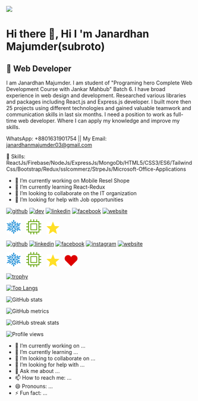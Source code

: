 ![](https://i.ibb.co/Jn64KYH/fae23075-8ea1-42a6-8761-c59614a1899a.png)
# Hi there 👋, Hi I 'm Janardhan Majumder(subroto)

## 📒 Web Developer

I am Janardhan Majumder. I am student of "Programing hero Complete Web Development Course with Jankar Mahbub" Batch 6. I have broad experience in web design and development. Researched various libraries and packages including React.js and Express.js developer. I built more then 25 projects using different technologies and gained valuable teamwork and communication skills in last six months. I need a position to work as full-time web developer. Where I can apply my knowledge and improve my skills.

WhatsApp: +8801631901754 ||
My Email: janardhanmajumder03@gmail.com

💼 Skills: ReactJs/Firebase/NodeJs/ExpressJs/MongoDb/HTML5/CSS3/ES6/TailwindCss/Bootstrap/Redux/sslcommerz/StrpeJs/Microsoft-Office-Applications

- 🔭 I’m currently working on Mobile Resel Shope 
- 🌱 I’m currently learning React-Redux 
- 👯 I’m looking to collaborate on the IT organization 
- 🤔 I’m looking for help with Job opportunities 


[<img src='https://cdn.jsdelivr.net/npm/simple-icons@3.0.1/icons/github.svg' alt='github' height='40'>](https://github.com/https://github.com/subrotomojumder)  [<img src='https://cdn.jsdelivr.net/npm/simple-icons@3.0.1/icons/hashnode.svg' alt='dev' height='40'>](https://portfolio-janardhan.netlify.app/)  [<img src='https://cdn.jsdelivr.net/npm/simple-icons@3.0.1/icons/linkedin.svg' alt='linkedin' height='40'>](https://www.linkedin.com/in/https://www.linkedin.com/in/janardhan-majumder//)  [<img src='https://cdn.jsdelivr.net/npm/simple-icons@3.0.1/icons/facebook.svg' alt='facebook' height='40'>](https://www.facebook.com/https://www.facebook.com/subrotomojumder.14)  [<img src='https://cdn.jsdelivr.net/npm/simple-icons@3.0.1/icons/icloud.svg' alt='website' height='40'>](https://mobile-resell-shope.web.app/)  

<a href='https://archiveprogram.github.com/'><img src='https://raw.githubusercontent.com/acervenky/animated-github-badges/master/assets/acbadge.gif' width='40' height='40'></a> <a href='https://docs.github.com/en/developers'><img src='https://raw.githubusercontent.com/acervenky/animated-github-badges/master/assets/devbadge.gif' width='40' height='40'></a> <a href='https://stars.github.com/'><img src='https://raw.githubusercontent.com/acervenky/animated-github-badges/master/assets/starbadge.gif' width='35' height='35'></a> 

[<img src='https://cdn.jsdelivr.net/npm/simple-icons@3.0.1/icons/github.svg' alt='github' height='40'>](https://github.com/subrotomojumder)  [<img src='https://cdn.jsdelivr.net/npm/simple-icons@3.0.1/icons/linkedin.svg' alt='linkedin' height='40'>](https://www.linkedin.com/in/janardhan-majumder/)  [<img src='https://cdn.jsdelivr.net/npm/simple-icons@3.0.1/icons/facebook.svg' alt='facebook' height='40'>](https://www.facebook.com/subrotomojumder.14)  [<img src='https://cdn.jsdelivr.net/npm/simple-icons@3.0.1/icons/instagram.svg' alt='instagram' height='40'>](https://www.instagram.com/subrotomojumder.14/)  [<img src='https://cdn.jsdelivr.net/npm/simple-icons@3.0.1/icons/icloud.svg' alt='website' height='40'>](https://portfolio-janardhan.netlify.app/)  

<a href='https://archiveprogram.github.com/'><img src='https://raw.githubusercontent.com/acervenky/animated-github-badges/master/assets/acbadge.gif' width='40' height='40'></a> <a href='https://docs.github.com/en/developers'><img src='https://raw.githubusercontent.com/acervenky/animated-github-badges/master/assets/devbadge.gif' width='40' height='40'></a> <a href='https://stars.github.com/'><img src='https://raw.githubusercontent.com/acervenky/animated-github-badges/master/assets/starbadge.gif' width='35' height='35'></a> <a href='https://docs.github.com/en/github/supporting-the-open-source-community-with-github-sponsors'><img src='https://raw.githubusercontent.com/acervenky/animated-github-badges/master/assets/sponsorbadge.gif' width='35' height='35'></a> 

[![trophy](https://github-profile-trophy.vercel.app/?username=subrotomojumder)](https://github.com/ryo-ma/github-profile-trophy)

[![Top Langs](https://github-readme-stats.vercel.app/api/top-langs/?username=subrotomojumder)](https://github.com/anuraghazra/github-readme-stats)

![GitHub stats](https://github-readme-stats.vercel.app/api?username=subrotomojumder&show_icons=true&count_private=true)  

![GitHub metrics](https://metrics.lecoq.io/subrotomojumder)  

![GitHub streak stats](https://streak-stats.demolab.com/?user=subrotomojumder)  

![Profile views](https://gpvc.arturio.dev/subrotomojumder)  




- 🔭 I’m currently working on ...
- 🌱 I’m currently learning ...
- 👯 I’m looking to collaborate on ...
- 🤔 I’m looking for help with ...
- 💬 Ask me about ...
- 📫 How to reach me: ...
- 😄 Pronouns: ...
- ⚡ Fun fact: ...

